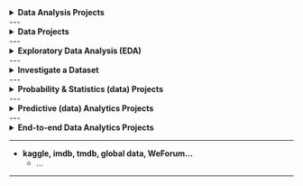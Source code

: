 <details><summary><b>Data Analysis Projects</b></summary>

- **Google**
    - 💡[Project Ideas]https://datacamp.com/blog/data-analytics-projects-all-levels
    - https://coursera.org/articles/data-analytics-projects-for-beginners
    - https://interviewbit.com/blog/data-analytics-projects/
    - https://dataquest.io/blog/free-datasets-for-projects/
    - https://projectpro.io/article/big-data-analytics-projects-for-students-/436
    - https://projectpro.io/article/15-data-science-projects-for-beginners-with-source-code/343
    - https://springboard.com/blog/data-analytics/data-analysis-projects/
    - https://dataquest.io/blog/data-analyst-projects-for-beginners/
    - https://careerfoundry.com/en/blog/data-analytics/data-analytics-portfolio-project-ideas/
    - https://amankharwal.medium.com/data-analysis-projects-with-python-a262a6f9e68c
    - https://kdnuggets.com/2023/02/5-data-analysis-projects-beginners.html
    - https://mygreatlearning.com/academy/learn-for-free/courses/data-analysis-projects
    - https://udemy.com/course/data-analytics-projects-python/
    - https://ml.cmu.edu/research/data-analysis-projects.html

- **YouTube**
    - ~~https://www.youtube.com/playlist?list=PLeo1K3hjS3uuVQccZa7yFwK3ltoGQOWbM~~
    - **https://www.youtube.com/playlist?list=PLy3lFw0OTlutzXFVwttrtaRGEEyLEdnpy**
    - https://www.youtube.com/playlist?list=PLeo1K3hjS3utcb9nKtanhcn8jd2E0Hp9b
    - https://www.youtube.com/playlist?list=PLUaB-1hjhk8H48Pj32z4GZgGWyylqv85f
    - https://www.youtube.com/playlist?list=PLMfXakCUhXsEUtk8c0zWr4whamGxLhAu0
    - https://www.youtube.com/playlist?list=PLy3lFw0OTlutpxVdO8JVT7AUvWc8Cy8eB
    - https://youtube.com/watch?v=R67XuYc9NQ4/
</details>
---
<details><summary><b>Data Projects</b></summary>

- **Google**
    - ...
    
- **YouTube**
    - ...
</details>
---

<details><summary><b>Exploratory Data Analysis (EDA)</b></summary>

- **Google**
    - ...
    
- **YouTube**
    - ...
</details>
---
<details><summary><b>Investigate a Dataset</b></summary>

- **Google**
    - ...
    
- **YouTube**
    - ...
</details>
---
<details><summary><b>Probability & Statistics (data) Projects</b></summary>

- **Google**
    - ...
    
- **YouTube**
    - ...
</details>
---
<details><summary><b>Predictive (data) Analytics Projects</b></summary>

- **Google**
    - ...
    
- **YouTube**
    - ...
</details>
---
<details><summary><b>End-to-end Data Analytics Projects</b></summary>
In general, you will be:

1. Dealing with multiple datasets
2. Understanding the data distribution
3. Applying data cleaning and manipulation
4. Applying probability and statical techniques
5. Performing data analysis and visualization
6. Using machine learning model for predictive analysis
7. Creating the report or dashboard
- **Google**
    - ...
    
- **YouTube**
    - ...
</details>

---
- **kaggle, imdb, tmdb, global data, WeForum…**
    - ...

---